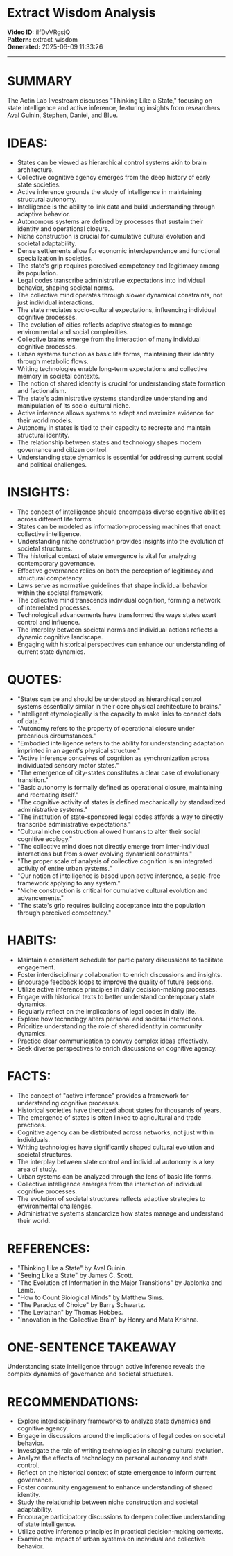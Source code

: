 # Extract Wisdom Analysis

**Video ID:** iIfDvVRgsjQ  
**Pattern:** extract_wisdom  
**Generated:** 2025-06-09 11:33:26  

---

# SUMMARY
The Actin Lab livestream discusses "Thinking Like a State," focusing on state intelligence and active inference, featuring insights from researchers Aval Guinin, Stephen, Daniel, and Blue.

# IDEAS:
- States can be viewed as hierarchical control systems akin to brain architecture.
- Collective cognitive agency emerges from the deep history of early state societies.
- Active inference grounds the study of intelligence in maintaining structural autonomy.
- Intelligence is the ability to link data and build understanding through adaptive behavior.
- Autonomous systems are defined by processes that sustain their identity and operational closure.
- Niche construction is crucial for cumulative cultural evolution and societal adaptability.
- Dense settlements allow for economic interdependence and functional specialization in societies.
- The state's grip requires perceived competency and legitimacy among its population.
- Legal codes transcribe administrative expectations into individual behavior, shaping societal norms.
- The collective mind operates through slower dynamical constraints, not just individual interactions.
- The state mediates socio-cultural expectations, influencing individual cognitive processes.
- The evolution of cities reflects adaptive strategies to manage environmental and social complexities.
- Collective brains emerge from the interaction of many individual cognitive processes.
- Urban systems function as basic life forms, maintaining their identity through metabolic flows.
- Writing technologies enable long-term expectations and collective memory in societal contexts.
- The notion of shared identity is crucial for understanding state formation and factionalism.
- The state's administrative systems standardize understanding and manipulation of its socio-cultural niche.
- Active inference allows systems to adapt and maximize evidence for their world models.
- Autonomy in states is tied to their capacity to recreate and maintain structural identity.
- The relationship between states and technology shapes modern governance and citizen control.
- Understanding state dynamics is essential for addressing current social and political challenges.

# INSIGHTS:
- The concept of intelligence should encompass diverse cognitive abilities across different life forms.
- States can be modeled as information-processing machines that enact collective intelligence.
- Understanding niche construction provides insights into the evolution of societal structures.
- The historical context of state emergence is vital for analyzing contemporary governance.
- Effective governance relies on both the perception of legitimacy and structural competency.
- Laws serve as normative guidelines that shape individual behavior within the societal framework.
- The collective mind transcends individual cognition, forming a network of interrelated processes.
- Technological advancements have transformed the ways states exert control and influence.
- The interplay between societal norms and individual actions reflects a dynamic cognitive landscape.
- Engaging with historical perspectives can enhance our understanding of current state dynamics.

# QUOTES:
- "States can be and should be understood as hierarchical control systems essentially similar in their core physical architecture to brains."
- "Intelligent etymologically is the capacity to make links to connect dots of data."
- "Autonomy refers to the property of operational closure under precarious circumstances."
- "Embodied intelligence refers to the ability for understanding adaptation imprinted in an agent's physical structure."
- "Active inference conceives of cognition as synchronization across individuated sensory motor states."
- "The emergence of city-states constitutes a clear case of evolutionary transition."
- "Basic autonomy is formally defined as operational closure, maintaining and recreating itself."
- "The cognitive activity of states is defined mechanically by standardized administrative systems."
- "The institution of state-sponsored legal codes affords a way to directly transcribe administrative expectations."
- "Cultural niche construction allowed humans to alter their social cognitive ecology."
- "The collective mind does not directly emerge from inter-individual interactions but from slower evolving dynamical constraints."
- "The proper scale of analysis of collective cognition is an integrated activity of entire urban systems."
- "Our notion of intelligence is based upon active inference, a scale-free framework applying to any system."
- "Niche construction is critical for cumulative cultural evolution and advancements."
- "The state's grip requires building acceptance into the population through perceived competency."

# HABITS:
- Maintain a consistent schedule for participatory discussions to facilitate engagement.
- Foster interdisciplinary collaboration to enrich discussions and insights.
- Encourage feedback loops to improve the quality of future sessions.
- Utilize active inference principles in daily decision-making processes.
- Engage with historical texts to better understand contemporary state dynamics.
- Regularly reflect on the implications of legal codes in daily life.
- Explore how technology alters personal and societal interactions.
- Prioritize understanding the role of shared identity in community dynamics.
- Practice clear communication to convey complex ideas effectively.
- Seek diverse perspectives to enrich discussions on cognitive agency.

# FACTS:
- The concept of "active inference" provides a framework for understanding cognitive processes.
- Historical societies have theorized about states for thousands of years.
- The emergence of states is often linked to agricultural and trade practices.
- Cognitive agency can be distributed across networks, not just within individuals.
- Writing technologies have significantly shaped cultural evolution and societal structures.
- The interplay between state control and individual autonomy is a key area of study.
- Urban systems can be analyzed through the lens of basic life forms.
- Collective intelligence emerges from the interaction of individual cognitive processes.
- The evolution of societal structures reflects adaptive strategies to environmental challenges.
- Administrative systems standardize how states manage and understand their world.

# REFERENCES:
- "Thinking Like a State" by Aval Guinin.
- "Seeing Like a State" by James C. Scott.
- "The Evolution of Information in the Major Transitions" by Jablonka and Lamb.
- "How to Count Biological Minds" by Matthew Sims.
- "The Paradox of Choice" by Barry Schwartz.
- "The Leviathan" by Thomas Hobbes.
- "Innovation in the Collective Brain" by Henry and Mata Krishna.

# ONE-SENTENCE TAKEAWAY
Understanding state intelligence through active inference reveals the complex dynamics of governance and societal structures.

# RECOMMENDATIONS:
- Explore interdisciplinary frameworks to analyze state dynamics and cognitive agency.
- Engage in discussions around the implications of legal codes on societal behavior.
- Investigate the role of writing technologies in shaping cultural evolution.
- Analyze the effects of technology on personal autonomy and state control.
- Reflect on the historical context of state emergence to inform current governance.
- Foster community engagement to enhance understanding of shared identity.
- Study the relationship between niche construction and societal adaptability.
- Encourage participatory discussions to deepen collective understanding of state intelligence.
- Utilize active inference principles in practical decision-making contexts.
- Examine the impact of urban systems on individual and collective behavior.